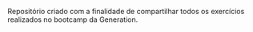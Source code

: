 Repositório criado com a finalidade de compartilhar todos os exercícios realizados no bootcamp da Generation. 
